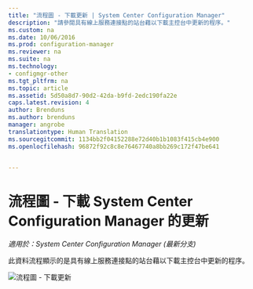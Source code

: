 ```yaml
---
title: "流程圖 - 下載更新 | System Center Configuration Manager"
description: "請參閱具有線上服務連接點的站台藉以下載主控台中更新的程序。"
ms.custom: na
ms.date: 10/06/2016
ms.prod: configuration-manager
ms.reviewer: na
ms.suite: na
ms.technology:
- configmgr-other
ms.tgt_pltfrm: na
ms.topic: article
ms.assetid: 5d50a8d7-90d2-42da-b9fd-2edc190fa22e
caps.latest.revision: 4
author: Brenduns
ms.author: brenduns
manager: angrobe
translationtype: Human Translation
ms.sourcegitcommit: 1134bb2f04152288e72d40b1b1083f415cb4e900
ms.openlocfilehash: 96872f92c8c8e76467740a8bb269c172f47be641


---
```

# <a name="flowchart---download-updates-for-system-center-configuration-manager"></a>流程圖 - 下載 System Center Configuration Manager 的更新

*適用於：System Center Configuration Manager (最新分支)*

此資料流程顯示的是具有線上服務連接點的站台藉以下載主控台中更新的程序。  

 ![流程圖 - 下載更新](media/Flowchart---Download-updates.png)  



<!--HONumber=Nov16_HO1-->


